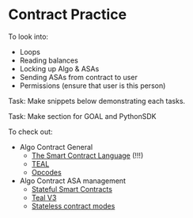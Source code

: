 # Contract Practice

To look into:
* Loops
* Reading balances
* Locking up Algo & ASAs
* Sending ASAs from contract to user
* Permissions (ensure that user is this person)

Task: Make snippets below demonstrating each tasks.

Task: Make section for GOAL and PythonSDK

To check out:
* Algo Contract General
  * [The Smart Contract Language](https://developer.algorand.org/docs/features/asc1/teal/#create-publication-overlay) (!!!)
  * [TEAL](https://developer.algorand.org/docs/reference/teal/specification/#operations)
  * [Opcodes](https://developer.algorand.org/docs/reference/teal/opcodes/#pop)
* Algo Contract ASA management
  * [Stateful Smart Contracts](https://developer.algorand.org/docs/features/asc1/stateful/#using-assets-in-smart-contracts)
  * [Teal V3](https://developer.algorand.org/articles/introducing-teal-version-3/?query=atomi)
  * [Stateless contract modes](https://developer.algorand.org/docs/features/asc1/stateless/modes/#contract-account)
